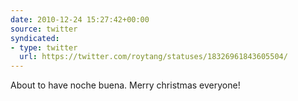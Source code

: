 ```yaml
---
date: 2010-12-24 15:27:42+00:00
source: twitter
syndicated:
- type: twitter
  url: https://twitter.com/roytang/statuses/18326961843605504/
---
```


About to have noche buena. Merry christmas everyone!
